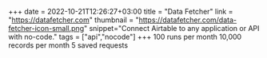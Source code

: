 +++
date = 2022-10-21T12:26:27+03:00
title = "Data Fetcher"
link = "https://datafetcher.com"
thumbnail = "https://datafetcher.com/data-fetcher-icon-small.png"
snippet="Connect Airtable to any application or API with no-code."
tags = ["api","nocode"]
+++ 
100 runs per month
10,000 records per month
5 saved requests
